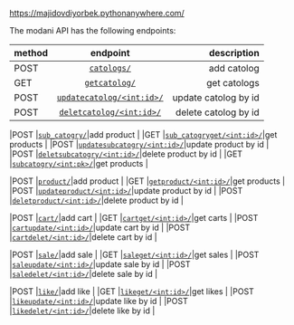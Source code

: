 <https://majidovdiyorbek.pythonanywhere.com/>

The modani API has the following endpoints:

|method   |endpoint   |description   |
| ------------- |:-------------:| -----:|
|POST   |<a href = "#add_catalog">`catologs/`</a>|add catolog  |
|GET  |<a href = "#get_catalog">`getcatolog/`</a>|get catologs  |
|POST  |<a href = "#update_catalog">`updatecatolog/<int:id>/`</a>|update catolog by id  |
|POST  |<a href = "#delete_catalog">`deletcatolog/<int:id>/`</a>|delete catolog by id  |

|POST  |<a href = "#add_subproduct">`sub_catogry/`</a>|add product  |
|GET  |<a href = "#get_subproduct">`sub_catogryget/<int:id>/`</a>|get products  |
|POST  |<a href = "#update_subproduct">`updatesubcatogry/<int:id>/`</a>|update product by id  |
|POST  |<a href = "#delete_subproduct">`deletsubcatogry/<int:id>/`</a>|delete product by id  |
|GET |<a href = "#get_subproduct">`subcatogry/<int:pk>/`</a>|get products  |

|POST  |<a href = "#add_product">`product/`</a>|add product  |
|GET  |<a href = "#get_product">`getproduct/<int:id>/`</a>|get products  |
|POST  |<a href = "#update_product">`updateproduct/<int:id>/`</a>|update product by id  |
|POST |<a href = "#delete_product">`deletproduct/<int:id>/`</a>|delete product by id  |

|POST  |<a href = "#add_cart">`cart/`</a>|add cart  |
|GET  |<a href = "#get_cart">`cartget/<int:id>/`</a>|get carts  |
|POST  |<a href = "#update_cart">`cartupdate/<int:id>/`</a>|update cart by id  |
|POST |<a href = "#delete_cart">`cartdelet/<int:id>/`</a>|delete cart by id  |

|POST  |<a href = "#add_sale">`sale/`</a>|add sale  |
|GET  |<a href = "#get_sale">`saleget/<int:id>/`</a>|get sales  |
|POST  |<a href = "#update_sale">`saleupdate/<int:id>/`</a>|update sale by id  |
|POST |<a href = "#delete_sale">`saledelet/<int:id>/`</a>|delete sale by id  |

|POST  |<a href = "#add_like">`like/`</a>|add like |
|GET  |<a href = "#get_like">`likeget/<int:id>/`</a>|get likes  |
|POST  |<a href = "#update_like">`likeupdate/<int:id>/`</a>|update like by id  |
|POST  |<a href = "#delete_like">`likedelet/<int:id>/`</a>|delete like by id  |
